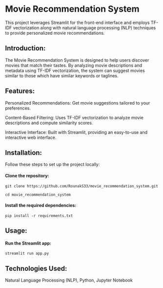 # Movie Recommendation System
This project leverages Streamlit for the front-end interface and employs TF-IDF vectorization along with natural language processing (NLP) techniques to provide personalized movie recommendations.

## Introduction:
The Movie Recommendation System is designed to help users discover movies that match their tastes. By analyzing movie descriptions and metadata using TF-IDF vectorization, the system can suggest movies similar to those which have similar keywords or taglines.

## Features:
Personalized Recommendations: Get movie suggestions tailored to your preferences.

Content-Based Filtering: Uses TF-IDF vectorization to analyze movie descriptions and compute similarity scores.

Interactive Interface: Built with Streamlit, providing an easy-to-use and interactive web interface.

## Installation:
Follow these steps to set up the project locally:
#### Clone the repository:
```
git clone https://github.com/RounakS33/movie_recommendation_system.git
```
```
cd movie_recommendation_system
```
#### Install the required dependencies:
```
pip install -r requirements.txt
```
## Usage:
#### Run the Streamlit app:
```
streamlit run app.py
```
## Technologies Used:
Natural Language Processing (NLP), Python, Jupyter Notebook
